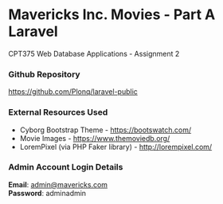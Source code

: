 # Mavericks Inc. Movies - Part A Laravel #

CPT375 Web Database Applications - Assignment 2

### Github Repository ###

https://github.com/Plonq/laravel-public

### External Resources Used ###

* Cyborg Bootstrap Theme - https://bootswatch.com/
* Movie Images - https://www.themoviedb.org/
* LoremPixel (via PHP Faker library) - http://lorempixel.com/

### Admin Account Login Details ###

**Email**: admin@mavericks.com  
**Password**: adminadmin